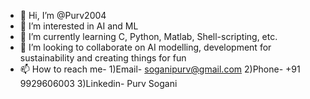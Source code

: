 - 👋 Hi, I’m @Purv2004 
- 👀 I’m interested in AI and ML
- 🌱 I’m currently learning C, Python, Matlab, Shell-scripting, etc. 
- 💞️ I’m looking to collaborate on AI modelling, development for sustainability and creating things for fun
- 📫 How to reach me- 1)Email- soganipurv@gmail.com 2)Phone- +91 9929606003 3)Linkedin- Purv Sogani 

<!---
Purv2004/Purv2004 is a ✨ special ✨ repository because its `README.md` (this file) appears on your GitHub profile.
You can click the Preview link to take a look at your changes.
--->
